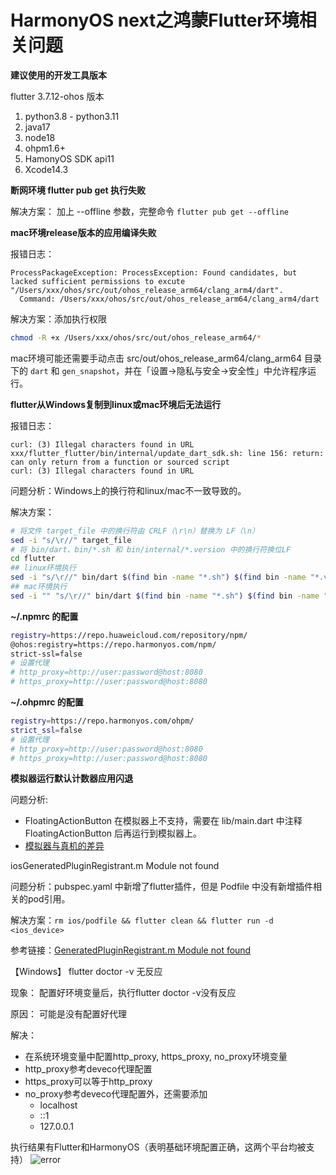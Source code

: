 # HarmonyOS next之鸿蒙Flutter环境相关问题

**建议使用的开发工具版本**

flutter 3.7.12-ohos 版本

1. python3.8 - python3.11
2. java17
3. node18
4. ohpm1.6+
5. HamonyOS SDK api11
6. Xcode14.3



**断网环境 flutter pub get 执行失败**

解决方案：
加上 --offline 参数，完整命令 `flutter pub get --offline`



**mac环境release版本的应用编译失败**

报错日志：

```log
ProcessPackageException: ProcessException: Found candidates, but lacked sufficient permissions to excute "/Users/xxx/ohos/src/out/ohos_release_arm64/clang_arm4/dart".
  Command: /Users/xxx/ohos/src/out/ohos_release_arm64/clang_arm4/dart
```

解决方案：添加执行权限

```sh
chmod -R +x /Users/xxx/ohos/src/out/ohos_release_arm64/*
```

mac环境可能还需要手动点击 src/out/ohos_release_arm64/clang_arm64 目录下的 `dart` 和 `gen_snapshot`，并在「设置->隐私与安全->安全性」中允许程序运行。



**flutter从Windows复制到linux或mac环境后无法运行**

报错日志：

```log
curl: (3) Illegal characters found in URL
xxx/flutter_flutter/bin/internal/update_dart_sdk.sh: line 156: return: can only return from a function or sourced script
curl: (3) Illegal characters found in URL
```

问题分析：Windows上的换行符和linux/mac不一致导致的。

解决方案：

```sh
# 将文件 target_file 中的换行符由 CRLF（\r\n）替换为 LF（\n）
sed -i "s/\r//" target_file
# 将 bin/dart、bin/*.sh 和 bin/internal/*.version 中的换行符换位LF
cd flutter
## linux环境执行
sed -i "s/\r//" bin/dart $(find bin -name "*.sh") $(find bin -name "*.version")
## mac环境执行
sed -i "" "s/\r//" bin/dart $(find bin -name "*.sh") $(find bin -name "*.version")
```



**~/.npmrc 的配置**

```sh
registry=https://repo.huaweicloud.com/repository/npm/
@ohos:registry=https://repo.harmonyos.com/npm/
strict-ssl=false
# 设置代理
# http_proxy=http://user:password@host:8080
# https_proxy=http://user:password@host:8080
```



**~/.ohpmrc 的配置**

```sh
registry=https://repo.harmonyos.com/ohpm/
strict_ssl=false
# 设置代理
# http_proxy=http://user:password@host:8080
# https_proxy=http://user:password@host:8080
```



**模拟器运行默认计数器应用闪退**

问题分析:

- FloatingActionButton 在模拟器上不支持，需要在 lib/main.dart 中注释 FloatingActionButton 后再运行到模拟器上。
- [模拟器与真机的差异](https://developer.huawei.com/consumer/cn/doc/harmonyos-guides-V5/ide-emulator-specification-0000001839876358-V5)



iosGeneratedPluginRegistrant.m Module not found

问题分析：pubspec.yaml 中新增了flutter插件，但是 Podfile 中没有新增插件相关的pod引用。

解决方案：`rm ios/podfile && flutter clean && flutter run -d <ios_device>`

参考链接：[GeneratedPluginRegistrant.m Module not found](https://github.com/flutter/flutter/issues/43986)



【Windows】 flutter doctor -v 无反应

现象： 配置好环境变量后，执行flutter doctor -v没有反应

原因： 可能是没有配置好代理

解决：
- 在系统环境变量中配置http_proxy, https_proxy, no_proxy环境变量
- http_proxy参考deveco代理配置
- https_proxy可以等于http_proxy
- no_proxy参考deveco代理配置外，还需要添加
     - localhost
     - ::1
     - 127.0.0.1     

执行结果有Flutter和HarmonyOS（表明基础环境配置正确，这两个平台均被支持）
![error](https://p.ipic.vip/1slii5.png)
